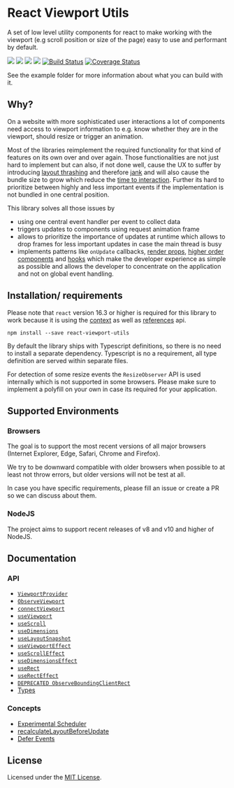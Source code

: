 # React Viewport Utils

A set of low level utility components for react to make working with the viewport (e.g scroll position or size of the page) easy to use and performant by default.

![](https://img.shields.io/npm/l/react-viewport-utils.svg)
[![](https://img.shields.io/npm/v/react-viewport-utils.svg)](https://www.npmjs.com/package/react-viewport-utils)
![](https://img.shields.io/david/garthenweb/react-viewport-utils.svg)
[![](https://img.shields.io/bundlephobia/minzip/react-viewport-utils.svg)](https://bundlephobia.com/result?p=react-viewport-utils)
[![Build Status](https://travis-ci.org/garthenweb/react-viewport-utils.svg?branch=master)](https://travis-ci.org/garthenweb/react-viewport-utils)
[![Coverage Status](https://coveralls.io/repos/github/garthenweb/react-viewport-utils/badge.svg?branch=master)](https://coveralls.io/github/garthenweb/react-viewport-utils?branch=master)

See the example folder for more information about what you can build with it.

## Why?

On a website with more sophisticated user interactions a lot of components need access to viewport information to e.g. know whether they are in the viewport, should resize or trigger an animation.

Most of the libraries reimplement the required functionality for that kind of features on its own over and over again. Those functionalities are not just hard to implement but can also, if not done well, cause the UX to suffer by introducing [layout thrashing](https://developers.google.com/web/fundamentals/performance/rendering/avoid-large-complex-layouts-and-layout-thrashing) and therefore [jank](http://jankfree.org/) and  will also cause the bundle size to grow which reduce the [time to interaction](https://philipwalton.com/articles/why-web-developers-need-to-care-about-interactivity/). Further its hard to prioritize between highly and less important events if the implementation is not bundled in one central position.

This library solves all those issues by

* using one central event handler per event to collect data
* triggers updates to components using request animation frame
* allows to prioritize the importance of updates at runtime which allows to drop frames for less important updates in case the main thread is busy
* implements patterns like `onUpdate` callbacks, [render props](https://reactjs.org/docs/render-props.html), [higher order components](https://reactjs.org/docs/higher-order-components.html) and [hooks](https://reactjs.org/docs/hooks-intro.html) which make the developer experience as simple as possible and allows the developer to concentrate on the application and not on global event handling.

## Installation/ requirements

Please note that `react` version 16.3 or higher is required for this library to work because it is using the [context](https://reactjs.org/docs/context.html) as well as [references](https://reactjs.org/docs/refs-and-the-dom.html) api.

```
npm install --save react-viewport-utils
```

By default the library ships with Typescript definitions, so there is no need to install a separate dependency. Typescript is no a requirement, all type definition are served within separate files.

For detection of some resize events the `ResizeObserver` API is used internally which is not supported in some browsers. Please make sure to implement a polyfill on your own in case its required for your application.

## Supported Environments

### Browsers

The goal is to support the most recent versions of all major browsers (Internet Explorer, Edge, Safari, Chrome and Firefox).

We try to be downward compatible with older browsers when possible to at least not throw errors, but older versions will not be test at all.

In case you have specific requirements, please fill an issue or create a PR so we can discuss about them.

### NodeJS

The project aims to support recent releases of v8 and v10 and higher of NodeJS.

## Documentation

### API

* [`ViewportProvider`](docs/api/ViewportProvider.md)
* [`ObserveViewport`](docs/api/ObserveViewport_connectViewport_useViewport.md#render-props-event-handler-observeviewport)
* [`connectViewport`](docs/api/ObserveViewport_connectViewport_useViewport.md#hoc-connectviewport)
* [`useViewport`](docs/api/ObserveViewport_connectViewport_useViewport.md#hooks-useviewport-usescroll-usedimensions-useLayoutSnapshot)
* [`useScroll`](docs/api/ObserveViewport_connectViewport_useViewport.md#hooks-useviewport-usescroll-usedimensions-useLayoutSnapshot)
* [`useDimensions`](docs/api/ObserveViewport_connectViewport_useViewport.md#hooks-useviewport-usescroll-usedimensions-useLayoutSnapshot)
* [`useLayoutSnapshot`](docs/api/ObserveViewport_connectViewport_useViewport.md#hooks-useviewport-usescroll-usedimensions-useLayoutSnapshot)
* [`useViewportEffect`](docs/api/ObserveViewport_connectViewport_useViewport.md#hook-effects-useViewportEffect-useScrollEffect-useDimensionsEffect)
* [`useScrollEffect`](docs/api/ObserveViewport_connectViewport_useViewport.md#hook-effects-useViewportEffect-useScrollEffect-useDimensionsEffect)
* [`useDimensionsEffect`](docs/api/ObserveViewport_connectViewport_useViewport.md#hook-effects-useViewportEffect-useScrollEffect-useDimensionsEffect)
* [`useRect`](docs/api/useRect.md#useRect)
* [`useRectEffect`](docs/api/useRect.md#useRectEffect)
* [`DEPRECATED ObserveBoundingClientRect`](docs/api/ObserveBoundingClientRect.md)
* [Types](docs/api/types.md)

### Concepts

* [Experimental Scheduler](docs/concepts/scheduler.md)
* [recalculateLayoutBeforeUpdate](docs/concepts/recalculateLayoutBeforeUpdate.md)
* [Defer Events](docs/concepts/defer_events.md)

## License

Licensed under the [MIT License](https://opensource.org/licenses/mit-license.php).
